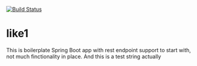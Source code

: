 [![Build Status](https://travis-ci.com/aaremnev/like1.svg?branch=master)](https://travis-ci.com/aaremnev/like1)

# like1

  This is boilerplate Spring Boot app with rest endpoint support to start with, not much finctionality in place. And this is a test string actually
